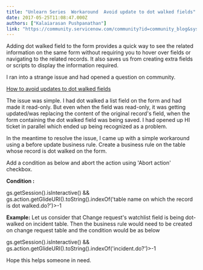 ```yaml
---
title: "Unlearn Series  Workaround  Avoid update to dot walked fields"
date: 2017-05-25T11:08:47.000Z
authors: ["Kalaiarasan Pushpanathan"]
link: "https://community.servicenow.com/community?id=community_blog&sys_id=9bad66a9dbd0dbc01dcaf3231f961984"
---
```

<p>Adding dot walked field to the form provides a quick way to see the related information on the same form without requiring you to hover over fields or navigating to the related records. It also saves us from creating extra fields or scripts to display the information required.</p><p></p><p>I ran into a strange issue and had opened a question on community.</p><p><a title="How to avoid updates to dot walked fields" __default_attr="263178" __jive_macro_name="thread" class="jive_macro_thread jive_macro" data-orig-content="How to avoid updates to dot walked fields" data-renderedposition="94_8_281_16" href="/community?id=community_question&sys_id=07680beddb1cdbc01dcaf3231f9619a7">How to avoid updates to dot walked fields</a></p><p></p><p>The issue was simple. I had dot walked a list field on the form and had made it read-only. But even when the field was read-only, it was getting updated/was replacing the content of the original record's field, when the form containing the dot walked field was being saved. I had opened up HI ticket in parallel which ended up being recognized as a problem.</p><p></p><p>In the meantime to resolve the issue, I came up with a simple workaround using a before update business rule. Create a business rule on the table whose record is dot walked on the form.</p><p>Add a condition as below and abort the action using 'Abort action' checkbox.</p><p></p><p><strong>Condition :</strong></p><p>gs.getSession().isInteractive() &amp;&amp; gs.action.getGlideURI().toString().indexOf('table name on which the record is dot walked.do?')&gt;-1</p><p></p><p><strong>Example:</strong> Let us consider that Change request's watchlist field is being dot-walked on incident table. Then the business rule would need to be created on change request table and the condition would be as below</p><p>gs.getSession().isInteractive() &amp;&amp; gs.action.getGlideURI().toString().indexOf('incident.do?')&gt;-1</p><p></p><p>Hope this helps someone in need.</p>